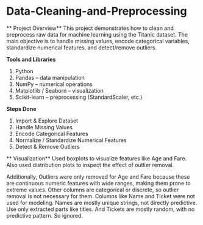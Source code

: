 # Data-Cleaning-and-Preprocessing
**
Project Overview**
This project demonstrates how to clean and preprocess raw data for machine learning using the Titanic dataset. The main objective is to handle missing values, encode categorical variables, standardize numerical features, and detect/remove outliers.

**Tools and Libraries**
1. Python
2. Pandas – data manipulation
3. NumPy – numerical operations
4. Matplotlib / Seaborn – visualization
5. Scikit-learn – preprocessing (StandardScaler, etc.)

**Steps Done**
1. Import & Explore Dataset
2. Handle Missing Values
3. Encode Categorical Features
4. Normalize / Standardize Numerical Features
5. Detect & Remove Outliers

** Visualization**
Used boxplots to visualize features like Age and Fare. Also used distribution plots to inspect the effect of outlier removal.

Additionally, Outliers were only removed for Age and Fare because these are continuous numeric features with wide ranges, making them prone to extreme values. Other columns are categorical or discrete, so outlier removal is not necessary for them. 
Columns like Name and Ticket were not used for modeling. Names are  mostly unique strings, not directly predictive. Use only extracted parts like titles. And Tickets are mostly random, with no predictive pattern. So ignored.
